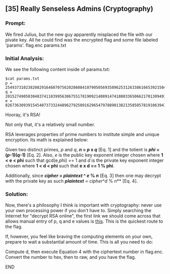 ## [35] Really Senseless Admins (Cryptography)

### Prompt:
We fired Julius, but the new guy apparently misplaced the file with our pivate key. All he could find was the encrypted flag and some file labeled 'params'. flag.enc params.txt

### Initial Analysis:
We see the following content inside of params.txt:

```
$cat params.txt 
p = 254937310238208291646070756202860841079050569358962531263386166539215047822636688779860990409771843546565149125185655063576840655394994646211935067246465030325112235680733783798964511566995937259426508073269564816311010485486428777916419188356641278309495831305670847530259907034629302646895577541520415984667
q = 201527490583048374118399563067551781909214089147418803365066217013094917936585644189639597827127551746357691085065660000107897994151501253043547182809049438725535695589118056707580132966560406675561187564662424545560984591448339586890655239830605409553807738203732500983321821330530783341354047239347065201911
e = 82673630939154540737332448962792509162965479788901382135850578191063941371117
```

Hooray, it's RSA!

Not only that, it's a relatively small number.

RSA leverages properties of prime numbers to institute simple and unique encryption.  Its math is explained below:

Given two distinct primes, _p_ and _q_, **_n_ = _p_ x _q_** [Eq. 1] and the totient is **_phi_ = (_p_-1)(_q_-1)** [Eq. 2].  Also, _e_ is the public key exponent integer chosen where **1 < e < phi** such that gcd(e,phi) == 1 and _d_ is the private key exponent integer chosen where **1 < d < phi** such that **e x d == 1 % phi**.

Additionally, since **_cipher_ = _plaintext_ ^ _e_ % _n_** [Eq. 3] then one may decrypt with the private key as such **_plaintext_** = _cipher_^_d_ % _n_** [Eq. 4].

### Solution:
Now, there's a philosophy I think is important with cryptography: never use your own processing power if you don't have to.
Simply searching the Internet for "decrypt RSA online", the first link we should come across that allows manual entry of p, q and e values is [this](https://www.cryptotool.org/rsa-step-by-step).  This is the quickest route to the flag.

If, however, you feel like braving the computing elements on your own, prepare to wait a substantial amount of time.  This is all you need to do:

Compute d, then execute Equation 4 with the ciphertext number in flag.enc.  Convert the number to hex, then to raw, and you have the flag.

END

